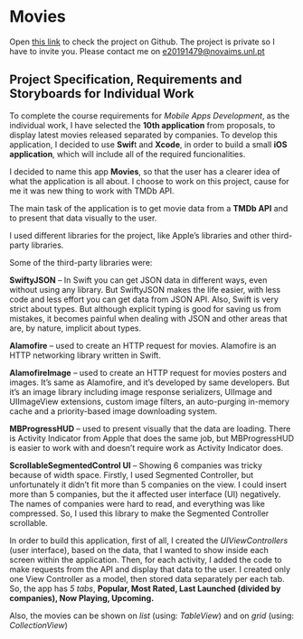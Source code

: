 # Movies

Open [this link](https://github.com/EminRma/Movies/tree/master) to check the project on Github.
The project is private so I have to invite you. Please contact me on [e20191479@novaims.unl.pt](e20191479@novaims.unl.pt)

## Project Specification, Requirements and Storyboards for Individual Work

To complete the course requirements for *Mobile Apps Development*, as the individual work, I have selected the **10th application** from proposals, to display latest movies released separated by companies.
To develop this application, I decided to use **Swif**t and **Xcode**, in order to build a small **iOS application**, which will include all of the required funcionalities.

I decided to name this app **Movies**, so that the user has a clearer idea of what the application is all about. I choose to work on this project, cause for me it was new thing to work with TMDb API.

The main task of the application is to get movie data from a **TMDb API** and to present that data visually to the user.

I used different libraries for the project, like Apple’s libraries and other third-party libraries.


Some of the third-party libraries were:

**SwiftyJSON** – In Swift you can get JSON data in different ways, even without using any library. But SwiftyJSON makes the life easier, with less code and less effort you can get data from JSON API. Also, Swift is very strict about types. But although explicit typing is good for saving us from mistakes, it becomes painful when dealing with JSON and other areas that are, by nature, implicit about types.

**Alamofire** – used to create an HTTP request for movies. Alamofire is an HTTP networking library written in Swift.

**AlamofireImage** – used to create an HTTP request for movies posters and images. It’s same as Alamofire, and it’s developed by same developers. But it’s an image library including image response serializers, UIImage and UIImageView extensions, custom image filters, an auto-purging in-memory cache and a priority-based image downloading system.

**MBProgressHUD** – used to present visually that the data are loading. There is Activity Indicator from Apple that does the same job, but MBProgressHUD is easier to work with and doesn’t require work as Activity Indicator does.

**ScrollableSegmentedControl UI** – Showing 6 companies was tricky because of width space. Firstly, I used Segmented Controller, but unfortunately it didn’t fit more than 5 companies on the view. I could insert more than 5 companies, but the it affected user interface (UI) negatively. The names of companies were hard to read, and everything was like compressed. So, I used this library to make the Segmented Controller scrollable.


In order to build this application, first of all, I created the *UIViewControllers* (user interface), based on the data, that I wanted to show inside each screen within the application. Then, for each activity, I added the code to make requests from the API and display that data to the user. I created only one View Controller as a model, then stored data separately per each tab. So, the app has *5 tabs*, **Popular, Most Rated, Last Launched (divided by companies), Now Playing, Upcoming.**

Also, the movies can be shown on *list* (using: *TableView*) and on *grid* (using: *CollectionView*)
